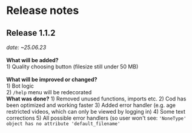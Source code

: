 # Release notes 

<h2>Release 1.1.2</h2><i> date: ~25.06.23</i><br><br>
<b>What will be added?</b>
<br>
1) Quality choosing button (filesize still under 50 MB)<br>
<br>
<b>What will be improved or changed?</b><br>
1) Bot logic<br>
2) <code>/help</code> menu will be redecorated<br>
<b>What was done?</b>
1) Removed unused functions, imports etc.
2) Cod has been optimized and working faster
3) Added error handler (e.g. age restricted videos, which can only be viewed by logging in)
4) Some text corrections
5) All possible error handlers (so user won't see: <code>'NoneType' object has no attribute 'default_filename'</code>
